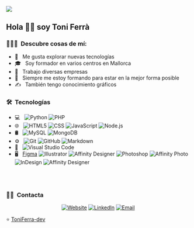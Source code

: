 <img src="https://raw.githubusercontent.com//Aditya%20Vikram%20Singh%20Banner.png">

<h2> Hola 👋🏻 soy Toni Ferrà</h2>

<h3> 👨🏻‍💻 &nbsp;Descubre cosas de mí:</h3>

- 🤔 &nbsp; Me gusta explorar nuevas tecnologías
- 🎓 &nbsp; Soy formador en varios centros en Mallorca
- 💼 &nbsp; Trabajo diversas empresas
- 🌱 &nbsp; Siempre me estoy formando para estar en la mejor forma posible
- ✍️ &nbsp; También tengo conocimiento gráficos

<h3> 🛠 &nbsp;Tecnologías</h3>

- 💻 &nbsp;
  ![Python](https://img.shields.io/badge/-Python-333333?style=flat&logo=python)
  ![PHP](https://img.shields.io/badge/-PHP-333333?style=flat&logo=Php&logoColor=007396)
- 🌐 &nbsp;
  ![HTML5](https://img.shields.io/badge/-HTML5-333333?style=flat&logo=HTML5)
  ![CSS](https://img.shields.io/badge/-CSS-333333?style=flat&logo=CSS3&logoColor=1572B6)
  ![JavaScript](https://img.shields.io/badge/-JavaScript-333333?style=flat&logo=javascript)
  ![Node.js](https://img.shields.io/badge/-Node.js-333333?style=flat&logo=node.js)
- 🛢 &nbsp;
  ![MySQL](https://img.shields.io/badge/-MySQL-333333?style=flat&logo=mysql)
  ![MongoDB](https://img.shields.io/badge/-MongoDB-333333?style=flat&logo=mongodb)
- ⚙️ &nbsp;
  ![Git](https://img.shields.io/badge/-Git-333333?style=flat&logo=git)
  ![GitHub](https://img.shields.io/badge/-GitHub-333333?style=flat&logo=github)
  ![Markdown](https://img.shields.io/badge/-Markdown-333333?style=flat&logo=markdown)
- 🔧 &nbsp;
  ![Visual Studio Code](https://img.shields.io/badge/-Visual%20Studio%20Code-333333?style=flat&logo=visual-studio-code&logoColor=007ACC)
- 🖥 &nbsp;
  [Figma](https://img.shields.io/badge/-Figma-333333?style=flat&logo=figma)
  ![Illustrator](https://img.shields.io/badge/-Illustrator-333333?style=flat&logo=adobe-illustrator)
  ![Affinity Designer](https://img.shields.io/badge/-Affinty%20Designer-333333?logo=affinitydesigner)
  ![Photoshop](https://img.shields.io/badge/-Photoshop-333333?style=flat&logo=adobe-photoshop)
  ![Affinity Photo](https://img.shields.io/badge/-Affinty%20Photo-333333?logo=affinityphoto)
  ![InDesign](https://img.shields.io/badge/-InDesign-333333?style=flat&logo=adobe-indesign)
  ![Affinity Designer](https://img.shields.io/badge/-Affinty%20Designer-333333?logo=affinitydesigner)

<br/>


<br/>

<h3> 🤝🏻 &nbsp;Contacta </h3>

<p align="center">
<a href="https://www.toniferra.com/"><img alt="Website" src="https://img.shields.io/badge/Website-www.toniferra.com-blue?style=flat-square&logo=google-chrome"></a>
<a href="https://www.linkedin.com/in/toniferra/"><img alt="LinkedIn" src="https://img.shields.io/badge/LinkedIn-Toni Ferrà-blue?style=flat-square&logo=linkedin"></a>
<a href="mailto:info@toniferra.com"><img alt="Email" src="https://img.shields.io/badge/Email-info@toniferra.com-blue?style=flat-square&logo=gmail"></a>
</p>

⭐️ [ToniFerra-dev](https://github.com/toniferra-dev)
